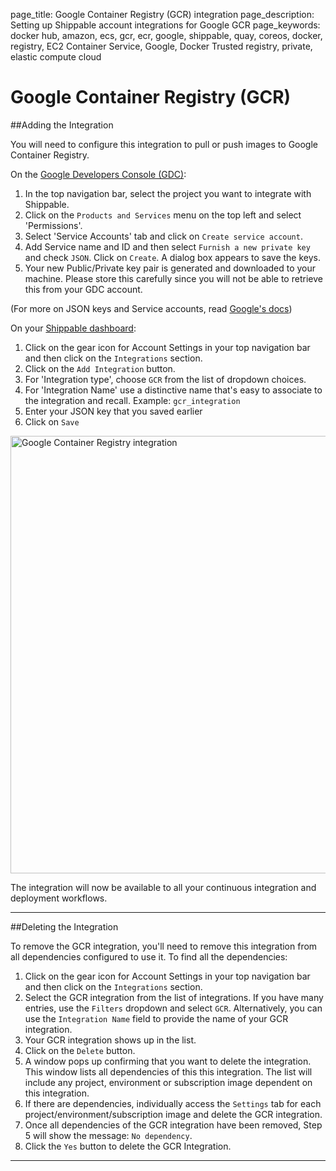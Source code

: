 page_title: Google Container Registry (GCR) integration
page_description: Setting up Shippable account integrations for Google GCR
page_keywords: docker hub, amazon, ecs, gcr, ecr, google, shippable, quay, coreos, docker, registry, EC2 Container Service, Google, Docker Trusted registry, private, elastic compute cloud

# Google Container Registry (GCR)

##Adding the Integration

You will need to configure this integration to pull or push images to Google Container Registry.

On the [Google Developers Console (GDC)](https://console.developers.google.com/):

1. In the top navigation bar, select the project you want to integrate with Shippable.
2. Click on the `Products and Services` menu on the top left and select 'Permissions'.
3. Select 'Service Accounts' tab and click on `Create service account`.
4. Add Service name and ID and then select `Furnish a new private key` and check `JSON`. Click on `Create`. A dialog box appears to save the keys.
5. Your new Public/Private key pair is generated and downloaded to your machine. Please store this carefully since you will not be able to retrieve this from your GDC account.

(For more on JSON keys and Service accounts, read [Google's docs](https://cloud.google.com/container-registry/docs/auth#using_a_json_key_file))


On your [Shippable dashboard](https://shippable.com):

1. Click on the gear icon for Account Settings in your top navigation bar and then click on the `Integrations` section.
2. Click on the `Add Integration` button.
3. For 'Integration type', choose `GCR` from the list of dropdown choices.
2. For 'Integration Name' use a distinctive name that's easy to associate to the integration and recall. Example: `gcr_integration`
11. Enter your JSON key that you saved earlier
12. Click on `Save`

<img src="/continuous_integration/images/gcr_integration.png" alt="Google Container Registry integration" style="width:700px;"/>

The integration will now be available to all your continuous integration and deployment workflows.

---

##Deleting the Integration

To remove the GCR integration, you'll need to remove this integration from all dependencies configured to use it. To find all the dependencies:

1. Click on the gear icon for Account Settings in your top navigation bar and then click on the `Integrations` section.
2. Select the GCR integration from the list of integrations. If you have many entries, use the `Filters` dropdown and select `GCR`. Alternatively, you can use the `Integration Name` field to provide the name of your GCR integration.
3. Your GCR integration shows up in the list.
4. Click on the `Delete` button.
5. A window pops up confirming that you want to delete the integration. This window lists all dependencies of this this integration. The list will include any project, environment or subscription image dependent on this integration.
6. If there are dependencies, individually access the `Settings` tab for each project/environment/subscription image and delete the GCR integration.
7. Once all dependencies of the GCR integration have been removed, Step 5 will show the message: `No dependency`.
8. Click the `Yes` button to delete the GCR Integration.

---
